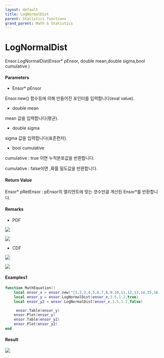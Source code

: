 ```yaml
---
layout: default
title: LogNormalDist
parent: Statistics functions
grand_parent: Math & Statistics
---
```


# LogNormalDist

Ensor.LogNormalDist\(Ensor\* pEnsor, double mean,double sigma,bool cumulative \)

#### Parameters

* Ensor\* pEnsor

Ensor.new\(\) 함수등에 의해 만들어진 포인터를 입력합니다\(eval value\).

* double mean

mean 값을 입력합니다\(평균\).

* double sigma

sigma 값을 입력합니다\(표준편차\).

* bool cumulative 

cumulative  : true 이면 누적분포값을 반환합니다.

cumulative  : false이면 ,확률 밀도값을 반환합니다.

#### Return Value

Ensor\* pRetEnsor : pEnsor의 엘리먼트에 맞는 갯수만큼 계산된 Ensor\*를 반환합니다.

#### Remarks

* PDF

![](/StatisticsAPI/LogNormalDistPdfFunc.png)

![](/StatisticsAPI/LogNormalDistPdfGraph.png)

* CDF

![](/StatisticsAPI/LogNormalDistCdfFunc.png)

![](/StatisticsAPI/LogNormalDistCdfGraph.png)

#### Examples1

```lua
function MathEquation()
    local ensor_x = ensor.new("{1,2,3,4,5,6,7,8,9,10,11,12,13,14,15,16,17,18,19,20}")
    local ensor_y = ensor.LogNormalDist(ensor_x,3.5,1.2,true)
    local ensor_y2 = ensor.LogNormalDist(ensor_x,3.5,1.2,false)

     ensor.Table(ensor_y)
    ensor.Plot(ensor_y)
    ensor.Table(ensor_y2)
    ensor.Plot(ensor_y2)
end
```

#### Result

![](/StatisticsAPI/LogNoormalDistResult.png)

